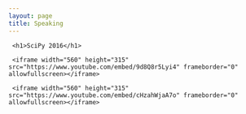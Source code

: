 ```yaml
---
layout: page
title: Speaking 
---
```


<div class="post">
     

     <h1>SciPy 2016</h1>

     <iframe width="560" height="315" src="https://www.youtube.com/embed/9d8Q8r5Lyi4" frameborder="0" allowfullscreen></iframe>

     <iframe width="560" height="315" src="https://www.youtube.com/embed/cHzahWjaA7o" frameborder="0" allowfullscreen></iframe> 

</div>


